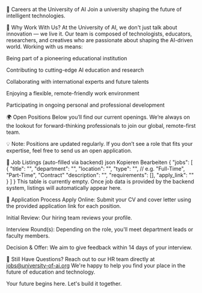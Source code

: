 💼 Careers at the University of AI
Join a university shaping the future of intelligent technologies.

🚀 Why Work With Us?
At the University of AI, we don't just talk about innovation — we live it. Our team is composed of technologists, educators, researchers, and creatives who are passionate about shaping the AI-driven world. Working with us means:

Being part of a pioneering educational institution

Contributing to cutting-edge AI education and research

Collaborating with international experts and future talents

Enjoying a flexible, remote-friendly work environment

Participating in ongoing personal and professional development

🌍 Open Positions
Below you’ll find our current openings. We’re always on the lookout for forward-thinking professionals to join our global, remote-first team.

💡 Note: Positions are updated regularly. If you don’t see a role that fits your expertise, feel free to send us an open application.

📄 Job Listings (auto-filled via backend)
json
Kopieren
Bearbeiten
{
  "jobs": [
    {
      "title": "",
      "department": "",
      "location": "",
      "type": "",  // e.g. "Full-Time", "Part-Time", "Contract"
      "description": "",
      "requirements": [],
      "apply_link": ""
    }
  ]
}
This table is currently empty. Once job data is provided by the backend system, listings will automatically appear here.

🔁 Application Process
Apply Online: Submit your CV and cover letter using the provided application link for each position.

Initial Review: Our hiring team reviews your profile.

Interview Round(s): Depending on the role, you'll meet department leads or faculty members.

Decision & Offer: We aim to give feedback within 14 days of your interview.

💬 Still Have Questions?
Reach out to our HR team directly at jobs@university-of-ai.org
We're happy to help you find your place in the future of education and technology.

Your future begins here. Let's build it together.